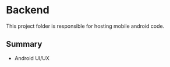 # Backend
This project folder is responsible for hosting mobile android code.
## Summary
- Android UI/UX
